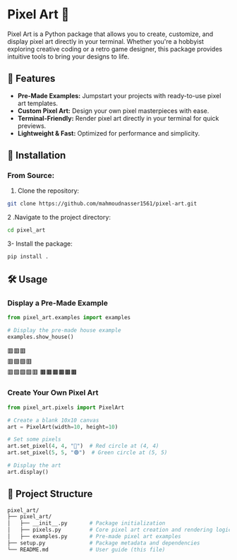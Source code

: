 # Pixel Art 🎨

Pixel Art is a Python package that allows you to create, customize, and display pixel art directly in your terminal. Whether you're a hobbyist exploring creative coding or a retro game designer, this package provides intuitive tools to bring your designs to life.

## 🌟 Features

- **Pre-Made Examples:** Jumpstart your projects with ready-to-use pixel art templates.
- **Custom Pixel Art:** Design your own pixel masterpieces with ease.
- **Terminal-Friendly:** Render pixel art directly in your terminal for quick previews.
- **Lightweight & Fast:** Optimized for performance and simplicity.

## 🚀 Installation

### From Source:

1. Clone the repository:

```bash
git clone https://github.com/mahmoudnasser1561/pixel-art.git
```

2 .Navigate to the project directory:

```bash
cd pixel_art
```

3- Install the package:

```
pip install .
```

## 🛠️ Usage

### Display a Pre-Made Example

```python
from pixel_art.examples import examples

# Display the pre-made house example
examples.show_house()
```
   🟥🟥🟥   
  🟥🟩🟩🟥  
 🟥🟩🟩🟩🟥 
🟫🟫🟫🟫🟫🟫



### Create Your Own Pixel Art

```python
from pixel_art.pixels import PixelArt

# Create a blank 10x10 canvas
art = PixelArt(width=10, height=10)

# Set some pixels
art.set_pixel(4, 4, "🔴")  # Red circle at (4, 4)
art.set_pixel(5, 5, "🟢")  # Green circle at (5, 5)

# Display the art
art.display()
```

## 📁 Project Structure

```bash
pixel_art/
├── pixel_art/
│   ├── __init__.py       # Package initialization
│   ├── pixels.py         # Core pixel art creation and rendering logic
│   ├── examples.py       # Pre-made pixel art examples
├── setup.py              # Package metadata and dependencies
└── README.md             # User guide (this file)
```
